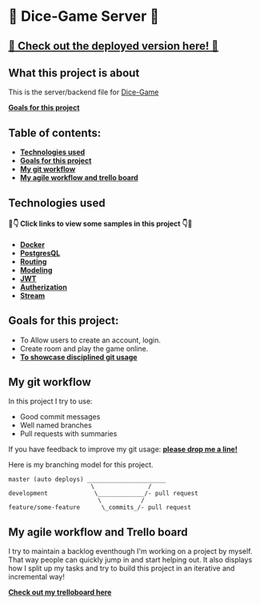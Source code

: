 # 🎲 Dice-Game Server 🎲
## [🎲 Check out the deployed version here! 🎲](https://the-dice-game.herokuapp.com/login)

## What this project is about

This is the server/backend file for [Dice-Game](https://github.com/eslamharidy/dice-game-client/blob/master/README.md) 

**[Goals for this project](#goals-for-this-project)**

## Table of contents:

- **[Technologies used](#technologies-used)**
- **[Goals for this project](#goals-for-this-project)**
- **[My git workflow](#my-git-workflow)**
- **[My agile workflow and trello board](#my-agile-workflow-and-trello-board)**

## Technologies used

#### 👀👇 Click links to view some samples in this project 👇👀

- **[Docker](https://www.docker.com/get-started)**  
- **[PostgresQL](https://www.postgresql.org/docs/)**  
- **[Routing](user/router.js)**  
- **[Modeling](user/model.js)** 
- **[JWT](auth/jwt.js)**  
- **[Autherization](auth/router.js)**
- **[Stream](index.js)**

## Goals for this project:

- To Allow users to create an account, login.  
- Create room and play the game online.
- **[To showcase disciplined git usage](#my-git-workflow)**


## My git workflow

In this project I try to use:

- Good commit messages
- Well named branches
- Pull requests with summaries

If you have feedback to improve my git usage: **[please drop me a line!](https://www.linkedin.com/in/eslam-haridy-0b14316a/)** 

Here is my branching model for this project.

```
master (auto deploys) ______________________
                       \               /
development             \_____________/- pull request
                         \           /
feature/some-feature      \_commits_/- pull request
```

## My agile workflow and Trello board

I try to maintain a backlog eventhough I'm working on a project by myself. That way people can quickly jump in and start helping out. It also displays how I split up my tasks and try to build this project in an iterative and incremental way!

**[Check out my trelloboard here](https://trello.com/b/yDKnIMXp/dice-game)**





